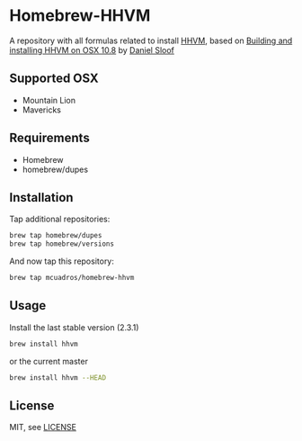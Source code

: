 # Homebrew-HHVM

A repository with all formulas related to install [HHVM](http://www.hiphop-php.com/blog/), based on [Building and installing HHVM on OSX 10.8](https://github.com/facebook/hhvm/wiki/Building-and-installing-HHVM-on-OSX-10.8) by [Daniel Sloof](https://github.com/danslo)

Supported OSX
------------
* Mountain Lion
* Mavericks

Requirements
------------

* Homebrew
* homebrew/dupes

Installation
------------

Tap additional repositories:

```sh
brew tap homebrew/dupes
brew tap homebrew/versions
```

And now tap this repository:

```sh
brew tap mcuadros/homebrew-hhvm
```

Usage
-----

Install the last stable version (2.3.1)

```sh
brew install hhvm
```

or the current master

```sh
brew install hhvm --HEAD
```

License
-------

MIT, see [LICENSE](LICENSE)
